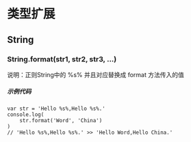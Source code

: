 # 类型扩展

## String
### String.format(str1, str2, str3, ...)
说明：正则String中的 %s% 并且对应替换成 format 方法传入的值
##### 示例代码
```
var str = 'Hello %s%,Hello %s%.'
console.log(
    str.format('Word', 'China')
)
// 'Hello %s%,Hello %s%.' >> 'Hello Word,Hello China.'
```

